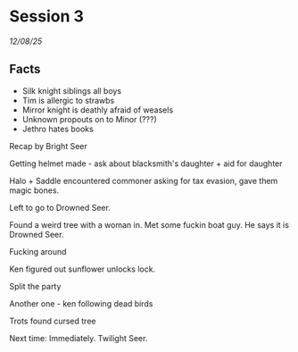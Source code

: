 # Session 3

_12/08/25_

## Facts

* Silk knight siblings all boys
* Tim is allergic to strawbs
* Mirror knight is deathly afraid of weasels
* Unknown propouts on to Minor (???)
* Jethro hates books

Recap by Bright Seer

Getting helmet made - ask about blacksmith's daughter + aid for daughter

Halo + Saddle encountered commoner asking for tax evasion, gave them magic bones.

Left to go to Drowned Seer.

Found a weird tree with a woman in. Met some fuckin boat guy. He says it is Drowned Seer.

Fucking around

Ken figured out sunflower unlocks lock.

Split the party

Another one - ken following dead birds

Trots found cursed tree

Next time: Immediately. Twilight Seer.
